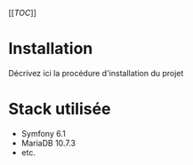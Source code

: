 [[_TOC_]]

# Installation

Décrivez ici la procédure d'installation du projet

# Stack utilisée
 - Symfony 6.1
 - MariaDB 10.7.3
 - etc.